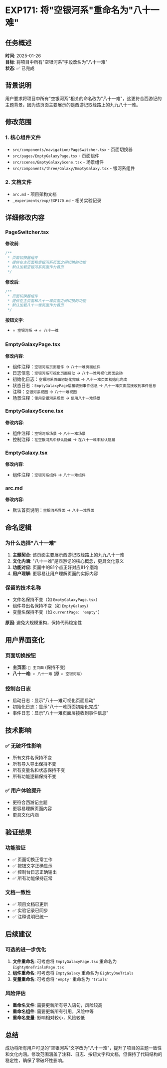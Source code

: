 # EXP171: 将"空银河系"重命名为"八十一难"

## 任务概述
**时间**: 2025-01-26  
**目标**: 将项目中所有"空银河系"字段改名为"八十一难"  
**状态**: ✅ 已完成

## 背景说明
用户要求将项目中所有"空银河系"相关的命名改为"八十一难"，这更符合西游记的主题背景，因为该页面主要展示的是西游记取经路上的九九八十一难。

## 修改范围

### 1. 核心组件文件
- `src/components/navigation/PageSwitcher.tsx` - 页面切换器
- `src/pages/EmptyGalaxyPage.tsx` - 页面组件
- `src/scenes/EmptyGalaxyScene.tsx` - 场景组件
- `src/components/three/Galaxy/EmptyGalaxy.tsx` - 银河系组件

### 2. 文档文件
- `arc.md` - 项目架构文档
- `_experiments/exp/EXP170.md` - 相关实验记录

## 详细修改内容

### PageSwitcher.tsx
**修改前**:
```typescript
/**
 * 页面切换器组件
 * 提供在主页面和空银河系页面之间切换的功能
 * 默认加载空银河系页面作为首页
 */
```

**修改后**:
```typescript
/**
 * 页面切换器组件
 * 提供在主页面和八十一难页面之间切换的功能
 * 默认加载八十一难页面作为首页
 */
```

**按钮文字**:
- `⭐ 空银河系` → `⭐ 八十一难`

### EmptyGalaxyPage.tsx
**修改内容**:
- 组件注释：`空银河系页面组件` → `八十一难页面组件`
- 日志信息：`空银河系可视化页面启动` → `八十一难可视化页面启动`
- 初始化日志：`空银河系页面初始化完成` → `八十一难页面初始化完成`
- 状态日志：`EmptyGalaxyPage层接收到事件信息` → `八十一难页面层接收到事件信息`
- 注释：`空银河系视图` → `八十一难视图`
- 场景注释：`使用空银河系场景` → `使用八十一难场景`

### EmptyGalaxyScene.tsx
**修改内容**:
- 组件注释：`空银河系场景` → `八十一难场景`
- 控制注释：`在空银河系中默认隐藏` → `在八十一难中默认隐藏`

### EmptyGalaxy.tsx
**修改内容**:
- 组件注释：`空银河系组件` → `八十一难组件`

### arc.md
**修改内容**:
- 默认首页说明：`空银河系界面` → `八十一难界面`

## 命名逻辑

### 为什么选择"八十一难"
1. **主题契合**: 该页面主要展示西游记取经路上的九九八十一难
2. **文化内涵**: "八十一难"是西游记的核心概念，更具文化意义
3. **功能对应**: 页面中的81个点正好对应81个磨难
4. **用户理解**: 更容易让用户理解页面的实际内容

### 保留的技术名称
- 文件名保持不变（如 `EmptyGalaxyPage.tsx`）
- 组件导出名保持不变（如 `EmptyGalaxy`）
- 变量名保持不变（如 `currentPage: 'empty'`）

**原因**: 避免大规模重构，保持代码稳定性

## 用户界面变化

### 页面切换按钮
- **主页面**: `🌌 主页面` (保持不变)
- **八十一难**: `⭐ 八十一难` (原 `⭐ 空银河系`)

### 控制台日志
- 启动日志：显示"八十一难可视化页面启动"
- 初始化日志：显示"八十一难页面初始化完成"
- 事件日志：显示"八十一难页面层接收到事件信息"

## 技术影响

### ✅ 无破坏性影响
- 所有文件名保持不变
- 所有导入导出保持不变
- 所有变量名和状态保持不变
- 所有功能逻辑保持不变

### ✅ 用户体验提升
- 更符合西游记主题
- 更容易理解页面内容
- 更具文化内涵

## 验证结果

### 功能验证
- ✅ 页面切换正常工作
- ✅ 按钮文字正确显示
- ✅ 控制台日志正确输出
- ✅ 所有功能保持正常

### 文档一致性
- ✅ 项目文档已更新
- ✅ 实验记录已同步
- ✅ 注释说明已统一

## 后续建议

### 可选的进一步优化
1. **文件重命名**: 可考虑将 `EmptyGalaxyPage.tsx` 重命名为 `EightyOneTrialsPage.tsx`
2. **组件重命名**: 可考虑将 `EmptyGalaxy` 重命名为 `EightyOneTrials`
3. **变量重命名**: 可考虑将 `'empty'` 重命名为 `'trials'`

### 风险评估
- **重命名文件**: 需要更新所有导入语句，风险较高
- **重命名组件**: 需要更新所有引用，风险中等
- **重命名变量**: 影响相对较小，风险较低

## 总结
成功将所有用户可见的"空银河系"文字改为"八十一难"，提升了项目的主题一致性和文化内涵。修改范围涵盖了注释、日志、按钮文字和文档，但保持了代码结构的稳定性，确保了零破坏性影响。
